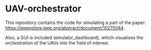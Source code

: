 # UAV-orchestrator
This repository contains the code for simulating a part of the paper: https://ieeexplore.ieee.org/abstract/document/10275044.

Also, a GUI is included (emulator_dashboard), which visualises the orchestration of the UAVs into the field of interest.
